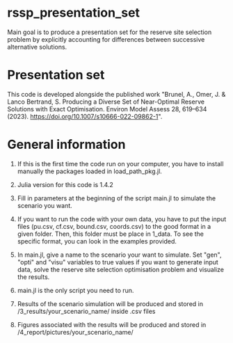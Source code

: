 # rssp_presentation_set
Main goal is to produce a presentation set for the reserve site selection problem by explicitly accounting for differences between successive alternative solutions. 

# Presentation set
This code is developed alongside the published work "Brunel, A., Omer, J. & Lanco Bertrand, S. Producing a Diverse Set of Near-Optimal Reserve Solutions with Exact Optimisation. Environ Model Assess 28, 619–634 (2023). https://doi.org/10.1007/s10666-022-09862-1". 

# General information
1. If this is the first time the code run on your computer, you have to install manually the packages loaded in load_path_pkg.jl.  

2. Julia version for this code is 1.4.2

3. Fill in parameters at the beginning of the script main.jl to simulate the scenario you want. 

4. If you want to run the code with your own data, you have to put the input files (pu.csv, cf.csv, bound.csv, coords.csv) to the good format in a given folder. Then, this folder must be place in 1_data. To see the specific format, you can look in the examples provided.  

5. In main.jl, give a name to the scenario your want to simulate. Set "gen", "opti" and "visu" variables to true values if you want to generate input data, solve the reserve site selection optimisation problem and visualize the results. 

6. main.jl is the only script you need to run. 

7. Results of the scenario simulation will be produced and stored in /3_results/your_scenario_name/ inside .csv files

8. Figures associated with the results will be produced and stored in /4_report/pictures/your_scenario_name/ 
